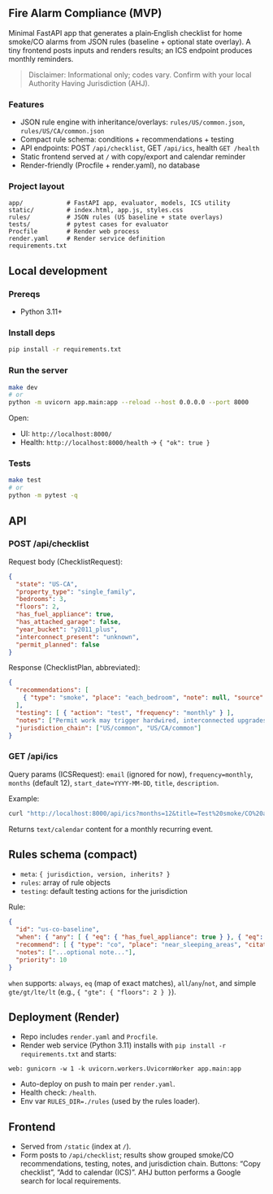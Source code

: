 ## Fire Alarm Compliance (MVP)

Minimal FastAPI app that generates a plain‑English checklist for home smoke/CO alarms from JSON rules (baseline + optional state overlay). A tiny frontend posts inputs and renders results; an ICS endpoint produces monthly reminders.

> Disclaimer: Informational only; codes vary. Confirm with your local Authority Having Jurisdiction (AHJ).

### Features
- JSON rule engine with inheritance/overlays: `rules/US/common.json`, `rules/US/CA/common.json`
- Compact rule schema: conditions + recommendations + testing
- API endpoints: POST `/api/checklist`, GET `/api/ics`, health `GET /health`
- Static frontend served at `/` with copy/export and calendar reminder
- Render-friendly (Procfile + render.yaml), no database

### Project layout
```text
app/            # FastAPI app, evaluator, models, ICS utility
static/         # index.html, app.js, styles.css
rules/          # JSON rules (US baseline + state overlays)
tests/          # pytest cases for evaluator
Procfile        # Render web process
render.yaml     # Render service definition
requirements.txt
```

## Local development

### Prereqs
- Python 3.11+

### Install deps
```bash
pip install -r requirements.txt
```

### Run the server
```bash
make dev
# or
python -m uvicorn app.main:app --reload --host 0.0.0.0 --port 8000
```

Open:
- UI: `http://localhost:8000/`
- Health: `http://localhost:8000/health` → `{ "ok": true }`

### Tests
```bash
make test
# or
python -m pytest -q
```

## API

### POST /api/checklist
Request body (ChecklistRequest):
```json
{
  "state": "US-CA",
  "property_type": "single_family",
  "bedrooms": 3,
  "floors": 2,
  "has_fuel_appliance": true,
  "has_attached_garage": false,
  "year_bucket": "y2011_plus",
  "interconnect_present": "unknown",
  "permit_planned": false
}
```

Response (ChecklistPlan, abbreviated):
```json
{
  "recommendations": [
    { "type": "smoke", "place": "each_bedroom", "note": null, "source": "model_code", "citation": "NFPA 72" }
  ],
  "testing": [ { "action": "test", "frequency": "monthly" } ],
  "notes": ["Permit work may trigger hardwired, interconnected upgrades. Verify with your AHJ."],
  "jurisdiction_chain": ["US/common", "US/CA/common"]
}
```

### GET /api/ics
Query params (ICSRequest): `email` (ignored for now), `frequency=monthly`, `months` (default 12), `start_date=YYYY-MM-DD`, `title`, `description`.

Example:
```bash
curl "http://localhost:8000/api/ics?months=12&title=Test%20smoke/CO%20alarms"
```
Returns `text/calendar` content for a monthly recurring event.

## Rules schema (compact)
- `meta`: `{ jurisdiction, version, inherits? }`
- `rules`: array of rule objects
- `testing`: default testing actions for the jurisdiction

Rule:
```json
{
  "id": "us-co-baseline",
  "when": { "any": [ { "eq": { "has_fuel_appliance": true } }, { "eq": { "has_attached_garage": true } } ] },
  "recommend": [ { "type": "co", "place": "near_sleeping_areas", "citation": "NFPA 72", "source": "model_code" } ],
  "notes": ["...optional note..."],
  "priority": 10
}
```

`when` supports: `always`, `eq` (map of exact matches), `all`/`any`/`not`, and simple `gte/gt/lte/lt` (e.g., `{ "gte": { "floors": 2 } }`).

## Deployment (Render)
- Repo includes `render.yaml` and `Procfile`.
- Render web service (Python 3.11) installs with `pip install -r requirements.txt` and starts:
```text
web: gunicorn -w 1 -k uvicorn.workers.UvicornWorker app.main:app
```
- Auto-deploy on push to main per `render.yaml`.
- Health check: `/health`.
- Env var `RULES_DIR=./rules` (used by the rules loader).

## Frontend
- Served from `/static` (index at `/`).
- Form posts to `/api/checklist`; results show grouped smoke/CO recommendations, testing, notes, and jurisdiction chain. Buttons: “Copy checklist”, “Add to calendar (ICS)”. AHJ button performs a Google search for local requirements.


